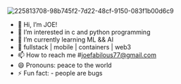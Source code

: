 ![225813708-98b745f2-7d22-48cf-9150-083f1b00d6c9](https://github.com/user-attachments/assets/9ecd1626-47cb-422b-8571-4cf5121a7d02)

- 👋 Hi, I’m JOE!
- 👀 I’m interested in c and python programming
- 🌱 I’m currently learning ML && AI
- 💞️ fullstack | mobile | containers | web3
- 📫 How to reach me #joefabilous77@gmail.com
- 😄 Pronouns: peace to the world
- ⚡ Fun fact: - people are bugs

<!---
joecoco2027/joecoco2027 is a ✨ special ✨ repository because its `README.md` (this file) appears on your GitHub profile.
You can click the Preview link to take a look at your changes.
--->
